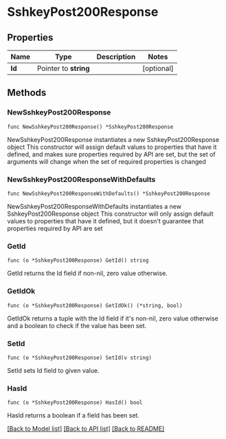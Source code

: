 # SshkeyPost200Response

## Properties

Name | Type | Description | Notes
------------ | ------------- | ------------- | -------------
**Id** | Pointer to **string** |  | [optional] 

## Methods

### NewSshkeyPost200Response

`func NewSshkeyPost200Response() *SshkeyPost200Response`

NewSshkeyPost200Response instantiates a new SshkeyPost200Response object
This constructor will assign default values to properties that have it defined,
and makes sure properties required by API are set, but the set of arguments
will change when the set of required properties is changed

### NewSshkeyPost200ResponseWithDefaults

`func NewSshkeyPost200ResponseWithDefaults() *SshkeyPost200Response`

NewSshkeyPost200ResponseWithDefaults instantiates a new SshkeyPost200Response object
This constructor will only assign default values to properties that have it defined,
but it doesn't guarantee that properties required by API are set

### GetId

`func (o *SshkeyPost200Response) GetId() string`

GetId returns the Id field if non-nil, zero value otherwise.

### GetIdOk

`func (o *SshkeyPost200Response) GetIdOk() (*string, bool)`

GetIdOk returns a tuple with the Id field if it's non-nil, zero value otherwise
and a boolean to check if the value has been set.

### SetId

`func (o *SshkeyPost200Response) SetId(v string)`

SetId sets Id field to given value.

### HasId

`func (o *SshkeyPost200Response) HasId() bool`

HasId returns a boolean if a field has been set.


[[Back to Model list]](../README.md#documentation-for-models) [[Back to API list]](../README.md#documentation-for-api-endpoints) [[Back to README]](../README.md)



